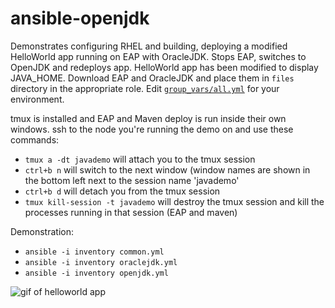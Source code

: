 # ansible-openjdk

Demonstrates configuring RHEL and building, deploying a modified HelloWorld app running on EAP with OracleJDK. Stops EAP, switches to OpenJDK and redeploys app. HelloWorld app has been modified to display JAVA_HOME. Download EAP and OracleJDK and place them in `files` directory in the appropriate role. Edit [`group_vars/all.yml`](https://github.com/cloin/ansible-openjdk/blob/master/group_vars/all.yml) for your environment. 

tmux is installed and EAP and Maven deploy is run inside their own windows. ssh to the node you're running the demo on and use these commands:

- `tmux a -dt javademo` will attach you to the tmux session
- `ctrl+b n` will switch to the next window (window names are shown in the bottom left next to the session name 'javademo'
- `ctrl+b d` will detach you from the tmux session
- `tmux kill-session -t javademo` will destroy the tmux session and kill the processes running in that session (EAP and maven)

Demonstration:
- `ansible -i inventory common.yml`
- `ansible -i inventory oraclejdk.yml`
- `ansible -i inventory openjdk.yml`

![gif of helloworld app](https://github.com/cloin/ansible-openjdk/blob/master/openjdk.gif?raw=true)
